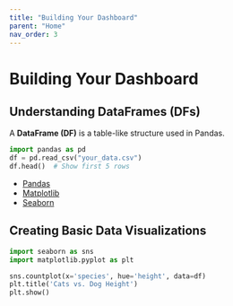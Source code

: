 ```yaml
---
title: "Building Your Dashboard"
parent: "Home"
nav_order: 3
---
```


# Building Your Dashboard  

## Understanding DataFrames (DFs)  
A **DataFrame (DF)** is a table-like structure used in Pandas.  

```python
import pandas as pd
df = pd.read_csv("your_data.csv")
df.head()  # Show first 5 rows
```
* [Pandas](https://pandas.pydata.org/docs/)
* [Matplotlib](https://matplotlib.org/)
* [Seaborn](https://seaborn.pydata.org/)

## Creating Basic Data Visualizations
```python
import seaborn as sns
import matplotlib.pyplot as plt

sns.countplot(x='species', hue='height', data=df)
plt.title('Cats vs. Dog Height')
plt.show()
